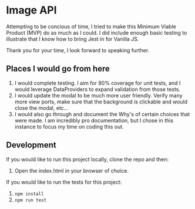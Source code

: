 # Image API

Attempting to be concious of time, I tried to make this Minimum Viable Product (MVP) do as much as I could. I did include enough basic testing to illustrate that I know how to bring Jest in for Vanilla JS. 

Thank you for your time, I look forward to speaking further.

## Places I would go from here

1. I would complete testing.  I aim for 80% coverage for unit tests, and I would leverage DataProviders to expand validation from those tests.
2. I would update the modal to be much more user friendly.  Verify many more view ports, make sure that the background is clickable and would close the modal, etc...
3. I would also go through and document the Why's of certain choices that were made. I am incredibly pro documentation, but I chose in this instance to focus my time on coding this out.

## Development

If you would like to run this project locally, clone the repo and then:

1. Open the index.html in your browser of choice. 

If you would like to run the tests for this project: 

1. `npm install`
2. `npm run test`